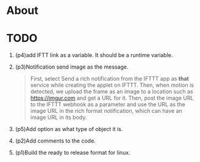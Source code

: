 # About

# TODO

1. (p4)add IFTT link as a variable. It should be a runtime variable.

2. (p3)Notification send image as the message. 

   >  First, select Send a rich notification from the IFTTT app as **that** service while creating the applet on IFTTT. Then, when motion is detected, we upload the frame as an image to a location such as https://imgur.com and get a URL for it. Then, post the image URL to the IFTTT webhook as a parameter and use the URL as the image URL in the rich format notification, which can have an image URL in its body.

3. (p5)Add option as what type of object it is. 

4. (p2)Add comments to the code.

5. (p1)Build the ready to release format for linux.

